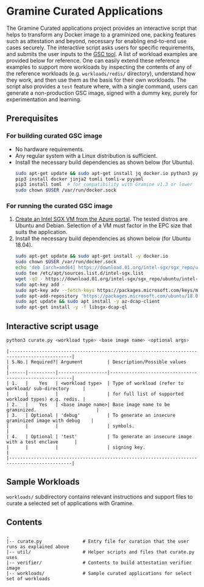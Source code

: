 # Gramine Curated Applications

The Gramine Curated applications project provides an interactive script that helps to transform any
Docker image to a graminized one, packing features such as attestation and beyond, necessary for
enabling end-to-end use cases securely. The interactive script asks users for specific
requirements, and submits the user inputs to the [GSC tool](https://github.com/gramineproject/gsc).
A list of workload examples are provided below for reference. One can easily extend these reference
examples to support more workloads by inspecting the contents of any of the reference workloads
(e.g. `workloads/redis/` directory), understand how they work, and then use them as the basis for
 their own workloads. The script also provides a `test` feature where, with a single command, users
can generate a non-production GSC image, signed with a dummy key, purely for experimentation and
learning.

## Prerequisites

### For building curated GSC image
- No hardware requirements.
- Any regular system with a Linux distribution is sufficient.
- Install the necessary build dependencies as shown below (for Ubuntu).
  ```sh
  sudo apt-get update && sudo apt-get install jq docker.io python3 python3-pip
  pip3 install docker jinja2 tomli tomli-w pyyaml
  pip3 install toml  # for compatibility with Gramine v1.3 or lower
  sudo chown $USER /var/run/docker.sock
  ```

### For running the curated GSC image
1. [Create an Intel SGX VM from the Azure portal](https://learn.microsoft.com/en-us/azure/confidential-computing/quick-create-portal).
   The tested distros are Ubuntu and Debian. Selection of a VM must factor in the EPC size that
   suits the application.
2. Install the necessary build dependencies as shown below (for Ubuntu 18.04).
   ```sh
   sudo apt-get update && sudo apt-get install -y docker.io
   sudo chown $USER /var/run/docker.sock
   echo 'deb [arch=amd64] https://download.01.org/intel-sgx/sgx_repo/ubuntu bionic main' |
   sudo tee /etc/apt/sources.list.d/intel-sgx.list
   wget -qO - https://download.01.org/intel-sgx/sgx_repo/ubuntu/intel-sgx-deb.key |
   sudo apt-key add -
   sudo apt-key adv --fetch-keys https://packages.microsoft.com/keys/microsoft.asc
   sudo apt-add-repository 'https://packages.microsoft.com/ubuntu/18.04/prod main'
   sudo apt update && sudo apt install -y az-dcap-client
   sudo apt-get install -y -f libsgx-dcap-ql
   ```

## Interactive script usage
```sh
python3 curate.py <workload type> <base image name> <optional args>
```

    |---------------------------------------------------------------------------------------------|
    | S.No.| Required?| Argument         | Description/Possible values                            |
    |------|----------|------------------|--------------------------------------------------------|
    | 1.   |    Yes   | <workload type>  | Type of workload (refer to workload/ sub-directory     |
    |      |          |                  | for full list of supported workload types) e.g. redis. |
    | 2.   |    Yes   | <base image name>| Base image name to be graminized.                      |
    | 3.   | Optional | 'debug'          | To generate an insecure graminized image with debug    |
    |      |          |                  | symbols.                                               |
    | 4.   | Optional | 'test'           | To generate an insecure image with a test enclave      |
    |      |          |                  | signing key.                                           |
    |---------------------------------------------------------------------------------------------|

## Sample Workloads
`workloads/` subdirectory contains relevant instructions and support files to curate a selected
 set of applications with Gramine.

## Contents

    .
    |-- curate.py               # Entry file for curation that the user runs as explained above
    |-- util/                   # Helper scripts and files that curate.py uses
    |-- verifier/               # Contents to build attestation verifier image
    |-- workloads/              # Sample curated applications for select set of workloads
